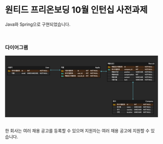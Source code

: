 # 원티드 프리온보딩 10월 인턴십 사전과제

Java와 Spring으로 구현되었습니다.

<br>

### 다이어그램

![img.png](img.png)

<br>
한 회사는 여러 채용 공고를 등록할 수 있으며
지원자는 여러 채용 공고에 지원할 수 있습니다.